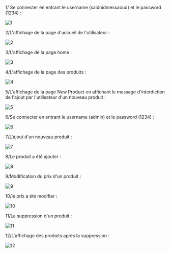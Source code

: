 
1/ Se connecter en entrant le username (saidnidmessaoud) et le password (1234) :  

![1](https://github.com/saidnidmessaoud/emsi-app-A5/assets/92686626/de9ce129-61de-4d89-b433-9f0c51a04df0)

2/L'affichage de la page d'accueil de l'utilisateur :

![2](https://github.com/saidnidmessaoud/emsi-app-A5/assets/92686626/f6e4e8c1-cdf8-410c-b325-558e0c266837)

3/L'affichage de la page home :

![3](https://github.com/saidnidmessaoud/emsi-app-A5/assets/92686626/5e893bd7-6a72-401f-a422-df0f0178a61e)

4/L'affichage de la page des produits :

![4](https://github.com/saidnidmessaoud/emsi-app-A5/assets/92686626/11f61769-86b1-45b5-b620-92a9da0dcebf)

5/L'affichage de la page New Product en affichant le message d'interdiction de l'ajout par l'utilisateur d'un nouveau produit : 

![5](https://github.com/saidnidmessaoud/emsi-app-A5/assets/92686626/da6edd72-0d19-4051-abfe-ae839b5a1244)

6/Se connecter en entrant le username (admin) et le password (1234) :  

![6](https://github.com/saidnidmessaoud/emsi-app-A5/assets/92686626/78bbb28e-bdad-4bb6-87fd-ce56706bce2d)

7/L'ajout d'un nouveau produit :

![7](https://github.com/saidnidmessaoud/emsi-app-A5/assets/92686626/0b60f303-9bed-4adc-a238-3927c08c7c3a)

8/Le produit a été ajouter :

![8](https://github.com/saidnidmessaoud/emsi-app-A5/assets/92686626/743fbc47-ab70-43e7-bde0-d7257d366e95)

9/Modification du prix d'un produit : 

![9](https://github.com/saidnidmessaoud/emsi-app-A5/assets/92686626/9889e602-2ef4-4278-8c02-435818ee4679)

10/le prix a été modifier : 

![10](https://github.com/saidnidmessaoud/emsi-app-A5/assets/92686626/46416c96-eef3-4a64-9553-c824295e8940)

11/La suppression d'un produit :

![11](https://github.com/saidnidmessaoud/emsi-app-A5/assets/92686626/06df9688-31a5-49d0-bfcc-6764eeef4ea9)

12/L'affichage des produits après la suppression : 

![12](https://github.com/saidnidmessaoud/emsi-app-A5/assets/92686626/b9171a68-5dda-4f15-a294-4a1e8fce0ec3)
